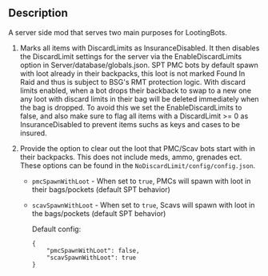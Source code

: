 ## Description

A server side mod that serves two main purposes for LootingBots.

1. Marks all items with DiscardLimits as InsuranceDisabled. It then disables the DiscardLimit settings for the server via the EnableDiscardLimits option in Server/database/globals.json. SPT PMC bots by default spawn with loot already in their backpacks, this loot is not marked Found In Raid and thus is subject to BSG's RMT protection logic. With discard limits enabled, when a bot drops their backback to swap to a new one any loot with discard limits in their bag will be deleted immediately when the bag is dropped. To avoid this we set the EnableDiscardLimits to false, and also make sure to flag all items with a DiscardLimit >= 0 as InsuranceDisabled to prevent items suchs as keys and cases to be insured.

2. Provide the option to clear out the loot that PMC/Scav bots start with in their backpacks. This does not include meds, ammo, grenades ect. These options can be found in the `NoDiscardLimit/config/config.json`.

   - `pmcSpawnWithLoot` - When set to `true`, PMCs will spawn with loot in their bags/pockets (default SPT behavior)
   - `scavSpawnWithLoot` - When set to `true`, Scavs will spawn with loot in the bags/pockets (default SPT behavior)

     Default config:

     ```
     {
         "pmcSpawnWithLoot": false,
         "scavSpawnWithLoot": true
     }
     ```
